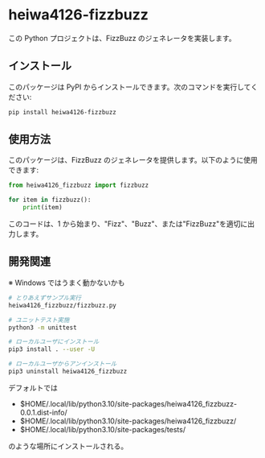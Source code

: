 # heiwa4126-fizzbuzz

この Python プロジェクトは、FizzBuzz のジェネレータを実装します。

## インストール

このパッケージは PyPI からインストールできます。次のコマンドを実行してください:

```sh
pip install heiwa4126-fizzbuzz
```

## 使用方法

このパッケージは、FizzBuzz のジェネレータを提供します。以下のように使用できます:

```python
from heiwa4126_fizzbuzz import fizzbuzz

for item in fizzbuzz():
    print(item)
```

このコードは、1 から始まり、"Fizz"、"Buzz"、または"FizzBuzz"を適切に出力します。

## 開発関連

※ Windows ではうまく動かないかも

```sh
# とりあえずサンプル実行
heiwa4126_fizzbuzz/fizzbuzz.py

# ユニットテスト実施
python3 -m unittest

# ローカルユーザにインストール
pip3 install . --user -U

# ローカルユーザからアンインストール
pip3 uninstall heiwa4126_fizzbuzz
```

デフォルトでは

- $HOME/.local/lib/python3.10/site-packages/heiwa4126_fizzbuzz-0.0.1.dist-info/
- $HOME/.local/lib/python3.10/site-packages/heiwa4126_fizzbuzz/
- $HOME/.local/lib/python3.10/site-packages/tests/

のような場所にインストールされる。

